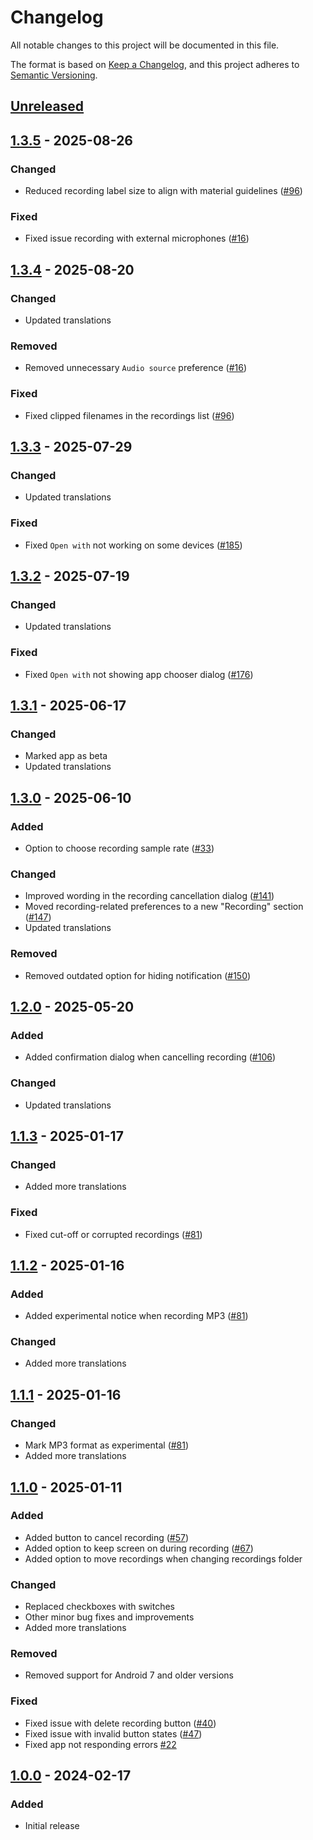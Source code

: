 # Changelog
All notable changes to this project will be documented in this file.

The format is based on [Keep a Changelog](https://keepachangelog.com/en/1.1.0/),
and this project adheres to [Semantic Versioning](https://semver.org/spec/v2.0.0.html).

## [Unreleased]

## [1.3.5] - 2025-08-26
### Changed
- Reduced recording label size to align with material guidelines ([#96])

### Fixed
- Fixed issue recording with external microphones ([#16])

## [1.3.4] - 2025-08-20
### Changed
- Updated translations

### Removed
- Removed unnecessary `Audio source` preference ([#16])

### Fixed
- Fixed clipped filenames in the recordings list ([#96])

## [1.3.3] - 2025-07-29
### Changed
- Updated translations

### Fixed
- Fixed `Open with` not working on some devices ([#185])

## [1.3.2] - 2025-07-19
### Changed
- Updated translations

### Fixed
- Fixed `Open with` not showing app chooser dialog ([#176])

## [1.3.1] - 2025-06-17
### Changed
- Marked app as beta
- Updated translations

## [1.3.0] - 2025-06-10
### Added
- Option to choose recording sample rate ([#33])

### Changed
- Improved wording in the recording cancellation dialog ([#141])
- Moved recording-related preferences to a new "Recording" section ([#147])
- Updated translations

### Removed
- Removed outdated option for hiding notification ([#150])

## [1.2.0] - 2025-05-20
### Added
- Added confirmation dialog when cancelling recording ([#106])

### Changed
- Updated translations

## [1.1.3] - 2025-01-17
### Changed
- Added more translations

### Fixed
- Fixed cut-off or corrupted recordings ([#81])

## [1.1.2] - 2025-01-16
### Added
- Added experimental notice when recording MP3 ([#81])

### Changed
- Added more translations

## [1.1.1] - 2025-01-16
### Changed
- Mark MP3 format as experimental ([#81])
- Added more translations

## [1.1.0] - 2025-01-11
### Added
- Added button to cancel recording ([#57])
- Added option to keep screen on during recording ([#67])
- Added option to move recordings when changing recordings folder

### Changed
- Replaced checkboxes with switches
- Other minor bug fixes and improvements
- Added more translations

### Removed
- Removed support for Android 7 and older versions

### Fixed
- Fixed issue with delete recording button ([#40])
- Fixed issue with invalid button states ([#47])
- Fixed app not responding errors [#22]

## [1.0.0] - 2024-02-17
### Added
- Initial release

[#16]: https://github.com/FossifyOrg/Voice-Recorder/issues/16
[#22]: https://github.com/FossifyOrg/Voice-Recorder/issues/22
[#33]: https://github.com/FossifyOrg/Voice-Recorder/issues/33
[#40]: https://github.com/FossifyOrg/Voice-Recorder/issues/40
[#47]: https://github.com/FossifyOrg/Voice-Recorder/issues/47
[#57]: https://github.com/FossifyOrg/Voice-Recorder/issues/57
[#67]: https://github.com/FossifyOrg/Voice-Recorder/issues/67
[#81]: https://github.com/FossifyOrg/Voice-Recorder/issues/81
[#96]: https://github.com/FossifyOrg/Voice-Recorder/issues/96
[#106]: https://github.com/FossifyOrg/Voice-Recorder/issues/106
[#141]: https://github.com/FossifyOrg/Voice-Recorder/issues/141
[#147]: https://github.com/FossifyOrg/Voice-Recorder/issues/147
[#150]: https://github.com/FossifyOrg/Voice-Recorder/issues/150
[#176]: https://github.com/FossifyOrg/Voice-Recorder/issues/176
[#185]: https://github.com/FossifyOrg/Voice-Recorder/issues/185

[Unreleased]: https://github.com/FossifyOrg/Voice-Recorder/compare/1.3.5...HEAD
[1.3.5]: https://github.com/FossifyOrg/Voice-Recorder/compare/1.3.4...1.3.5
[1.3.4]: https://github.com/FossifyOrg/Voice-Recorder/compare/1.3.3...1.3.4
[1.3.3]: https://github.com/FossifyOrg/Voice-Recorder/compare/1.3.2...1.3.3
[1.3.2]: https://github.com/FossifyOrg/Voice-Recorder/compare/1.3.1...1.3.2
[1.3.1]: https://github.com/FossifyOrg/Voice-Recorder/compare/1.3.0...1.3.1
[1.3.0]: https://github.com/FossifyOrg/Voice-Recorder/compare/1.2.0...1.3.0
[1.2.0]: https://github.com/FossifyOrg/Voice-Recorder/compare/1.1.3...1.2.0
[1.1.3]: https://github.com/FossifyOrg/Voice-Recorder/compare/1.1.2...1.1.3
[1.1.2]: https://github.com/FossifyOrg/Voice-Recorder/compare/1.1.1...1.1.2
[1.1.1]: https://github.com/FossifyOrg/Voice-Recorder/compare/1.1.0...1.1.1
[1.1.0]: https://github.com/FossifyOrg/Voice-Recorder/compare/1.0.0...1.1.0
[1.0.0]: https://github.com/FossifyOrg/Voice-Recorder/releases/tag/1.0.0
